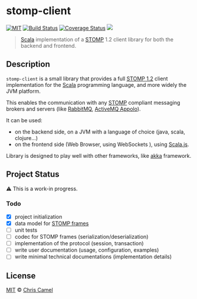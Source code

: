 stomp-client
============
[![MIT](https://img.shields.io/badge/licence-MIT-lightgrey.svg?style=flat)](https://tldrlegal.com/license/mit-license) [![Build Status](https://travis-ci.org/ccamel/stomp-client.svg?branch=master)](https://travis-ci.org/ccamel/stomp-client) [![Coverage Status](https://coveralls.io/repos/github/ccamel/stomp-client/badge.svg?branch=master)](https://coveralls.io/github/ccamel/stomp-client?branch=master) ![](https://img.shields.io/badge/status-work--in--progress-orange.svg)

> [Scala] implementation of a [STOMP] 1.2 client library for both the backend and frontend.

## Description

`stomp-client` is a small library that provides a full [STOMP 1.2] client implementation for the [Scala] programming language, and more widely the JVM platform. 

This enables the communication with any [STOMP] compliant messaging brokers and servers (like [RabbitMQ](https://www.rabbitmq.com/), [ActiveMQ Appolo](http://activemq.apache.org/apollo/)).

It can be used:

- on the backend side, on a JVM with a language of choice (java, scala, clojure...)
- on the frontend side (Web Browser, using WebSockets ), using [Scala.js].

Library is designed to play well with other frameworks, like [akka](http://akka.io/) framework.

## Project Status

:warning: This is a work-in progress.

### Todo

- [X] project initialization
- [X] data model for [STOMP frames](https://stomp.github.io/stomp-specification-1.2.html#STOMP_Frames)
- [ ] unit tests
- [ ] codec for STOMP frames (serialization/deserialization)
- [ ] implementation of the protocol (session, transaction)
- [ ] write user documentation (usage, configuration, examples)
- [ ] write minimal technical documentations (implementation details)

## License

[MIT] © [Chris Camel]

[Scala]: https://www.scala-lang.org/
[STOMP]: https://stomp.github.io/
[STOMP 1.2]: https://stomp.github.io/stomp-specification-1.2.html
[Scala.js]: https://www.scala-js.org/
[Chris Camel]: https://github.com/ccamel
[MIT]: https://tldrlegal.com/license/mit-license
